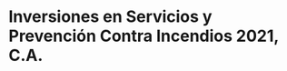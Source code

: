 # Inversiones en Servicios y Prevención Contra Incendios 2021, C.A.



## 

### 

###

### 
### 

## 
### 

### 

### 

### 

### 

### 